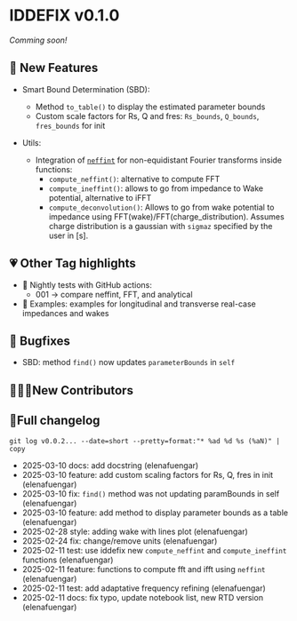 # IDDEFIX v0.1.0 
*Comming soon!*

## 🚀 New Features
* Smart Bound Determination (SBD):
    * Method `to_table()` to display the estimated parameter bounds
    * Custom scale factors for Rs, Q and fres: `Rs_bounds`, `Q_bounds`, `fres_bounds` for init 

* Utils:
    * Integration of [`neffint`](https://github.com/ImpedanCEI/neffint) for non-equidistant Fourier transforms inside functions:
        - `compute_neffint()`: alternative to compute FFT
        - `compute_ineffint()`: allows to go from impedance to Wake potential, alternative to iFFT
        - `compute_deconvolution()`: Allows to go from wake potential to impedance using FFT(wake)/FFT(charge_distribution). Assumes charge distribution is a gaussian with `sigmaz` specified by the user in [s].

## 💗 Other Tag highlights
* 🔁 Nightly tests with GitHub actions: 
    - 001 -> compare neffint, FFT, and analytical 
* 📁 Examples: examples for longitudinal and transverse real-case impedances and wakes

## 🐛 Bugfixes 
* SBD: method `find()` now updates `parameterBounds` in `self`


## 👋👩‍💻New Contributors


## 📝Full changelog
`git log v0.0.2... --date=short --pretty=format:"* %ad %d %s (%aN)" | copy`
* 2025-03-10  docs: add docstring (elenafuengar)
* 2025-03-10  feature: add custom scaling factors for Rs, Q, fres in init (elenafuengar)
* 2025-03-10  fix: `find()` method was not updating paramBounds in self (elenafuengar)
* 2025-03-10  feature: add method to display parameter bounds as a table (elenafuengar)
* 2025-02-28  style: adding wake with lines plot (elenafuengar)
* 2025-02-24  fix: change/remove units (elenafuengar)
* 2025-02-11  test: use iddefix new `compute_neffint` and `compute_ineffint` functions (elenafuengar)
* 2025-02-11  feature: functions to compute fft and ifft using `neffint` (elenafuengar)
* 2025-02-11  test: add adaptative frequency refining (elenafuengar)
* 2025-02-11  docs: fix typo, update notebook list, new RTD version (elenafuengar)